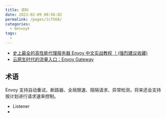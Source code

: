 ```yaml
---
title: 资料
date: 2023-02-09 00:56:02
permalink: /pages/1cf568/
categories:
  - 《envoy》
tags:
  - 
---
```

- [史上最全的高性能代理服务器 Envoy 中文实战教程 ！(强烈建议收藏)](https://cloud.tencent.com/developer/article/1554609)
- [云原生时代的流量入口：Envoy Gateway](https://cloud.tencent.com/developer/article/1676019)
## 术语
Envoy 支持自动重试、断路器、全局限速、阻隔请求、异常检测，将来还会支持按计划进行请求速率控制。
- Listener
- 